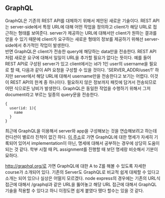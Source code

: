## GraphQL

GraphQL은 기존의 REST API를 대체하기 위해서 제안된 새로운 기술이다. REST API는 server-side에서 특정 URL에 대해 어떤 작업을 정의하고 client가 해당 URL로 접근하는 형태를 보여준다. server가 제공하는 URL에 대해서만 client가 원하는 결과를 얻을 수 있기 때문에 client가 요구하는 새로운 형태의 정보를 제공하기 위해선 server-side에서 추가적인 작업이 발생한다.  
반면 GraphQL은 client가 전송한 query에 해당하는 data만을 전송한다. REST API처럼 새로운 요구에 대해서 일일이 URL을 추가할 필요가 없다는 뜻이다. 
예를 들어 REST API로 구성된 server가 있고 client에서는 id가 1인 user의 username을 필요로 할 때, 다음과 같이 API 요청을 구성할 수 있을 것이다. 'SERVER_ADDR/user/1' 하지만 server에서 해당 URL에 대해서 username만을 전송한다고 보기는 어렵다. 이것이 REST API의 한계 중 하나이다. 필요하지 않은 정보까지 패킷에 담겨서 전송되므로 어떤 식으로든 낭비가 발생한다. GraphQL은 동일한 작업을 수행하기 위해서 그저 document라고 부르는 일종의 query문을 전송한다. 

```
{
  user(id: 1){
    name
  }
}
```

최근에 GraphQL을 이용해서 server와 app을 구성해보는 것을 연습해보려고 하는데 컨디션이 별로라 진척이 없긴 하다. [이 주소](http://facebook.github.io/graphql/October2016/#)로 가면 GraphQL에 대한 명세가 자세히 
기록되어 있어서 implementation이 아닌, 명세에 대해서 공부하는 경우에 상당히 도움이 되는 것 같다. 학부 시절 때 PL assignment를 진행할 때 보던 명세랑 비슷해서 기분이 묘하다. 

http://graphql.org/로 가면 GraphQL에 대한 A to Z를 해볼 수 있도록 자세한 course가 소개되어 있다. 기존의 Server도 GraphQL로 비교적 쉽게 대체할 수 있다고 소개는 되어 있으나 실상은 어떨지 모르겠다. node express의 경우에는 기존의 URL식 접근에 대해서 /graphql과 같은 URL을 뚫어놓고 해당 URL 접근에 대해서 GraphQL 기술을 적용할 수 있다고 하니 이정도면 쉽게 붙였다 뗐다 할수는 있을 것 같다.  

